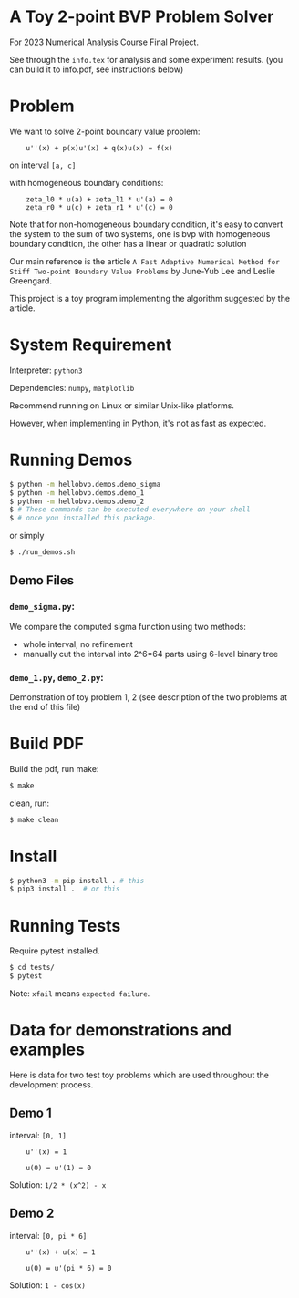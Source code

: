 # A Toy 2-point BVP Problem Solver
For 2023 Numerical Analysis Course Final Project.

See through the `info.tex` for analysis 
and some experiment results. 
(you can build it to info.pdf, 
see instructions below)

# Problem
We want to solve 2-point boundary value problem:
```
    u''(x) + p(x)u'(x) + q(x)u(x) = f(x)
```
on interval `[a, c]`

with homogeneous boundary conditions:
```
    zeta_l0 * u(a) + zeta_l1 * u'(a) = 0
    zeta_r0 * u(c) + zeta_r1 * u'(c) = 0
```

Note that for non-homogeneous boundary condition,
it's easy to convert the system to the sum of two systems,
one is bvp with homogeneous boundary condition, 
the other has a linear or quadratic solution

Our main reference is the article
`A Fast Adaptive Numerical Method for Stiff Two-point Boundary Value Problems`
by June-Yub Lee and Leslie Greengard. 

This project is a toy program implementing the algorithm suggested by the article.

# System Requirement

Interpreter: `python3`

Dependencies: `numpy`, `matplotlib`

Recommend running on Linux or similar Unix-like platforms.

However, when implementing in Python, it's not as fast as expected.

# Running Demos

```bash
$ python -m hellobvp.demos.demo_sigma
$ python -m hellobvp.demos.demo_1
$ python -m hellobvp.demos.demo_2
$ # These commands can be executed everywhere on your shell
$ # once you installed this package.
```
or simply
```bash
$ ./run_demos.sh
```

## Demo Files

### `demo_sigma.py`:
We compare the computed sigma function using two methods:
- whole interval, no refinement
- manually cut the interval into 2^6=64 parts using 6-level binary tree

### `demo_1.py`, `demo_2.py`:
Demonstration of toy problem 1, 2 
(see description of the two problems at the end of this file)

# Build PDF

Build the pdf, run make:
```bash
$ make
```
clean, run:
```bash
$ make clean
```

# Install
```bash
$ python3 -m pip install . # this
$ pip3 install .  # or this
```

# Running Tests
Require pytest installed.

```bash
$ cd tests/
$ pytest
```

Note: `xfail` means `expected failure`.

# Data for demonstrations and examples
Here is data for two test toy problems which are used 
throughout the development process.
## Demo 1
interval: `[0, 1]` 
```
    u''(x) = 1
```
```
    u(0) = u'(1) = 0
```
Solution: `1/2 * (x^2) - x`

## Demo 2
interval: `[0, pi * 6]` 
```
    u''(x) + u(x) = 1
```
```
    u(0) = u'(pi * 6) = 0
```
Solution: `1 - cos(x)`
